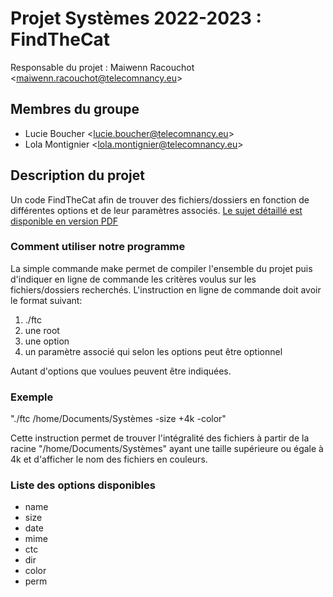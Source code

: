 # Projet Systèmes 2022-2023 : FindTheCat

Responsable du projet : Maiwenn Racouchot <<maiwenn.racouchot@telecomnancy.eu>>

## Membres du groupe 
* Lucie Boucher <<lucie.boucher@telecomnancy.eu>>
* Lola Montignier <<lola.montignier@telecomnancy.eu>> 

## Description du projet

Un code FindTheCat afin de trouver des fichiers/dossiers en fonction de différentes options et de leur paramètres associés.
[Le sujet détaillé est disponible en version PDF](./projet-2022-ftc.pdf)

### Comment utiliser notre programme

La simple commande make permet de compiler l'ensemble du projet puis d'indiquer en ligne de commande les critères voulus sur les fichiers/dossiers recherchés. L'instruction en ligne de commande doit avoir le format suivant:
1. ./ftc
2. une root
3. une option
4. un paramètre associé qui selon les options peut être optionnel

Autant d'options que voulues peuvent être indiquées.

### Exemple 

"./ftc /home/Documents/Systèmes -size +4k -color"

Cette instruction permet de trouver l'intégralité des fichiers à partir de la racine "/home/Documents/Systèmes" ayant une taille supérieure ou égale à 4k et d'afficher le nom des fichiers en couleurs.

### Liste des options disponibles
* name
* size
* date
* mime
* ctc
* dir
* color
* perm
